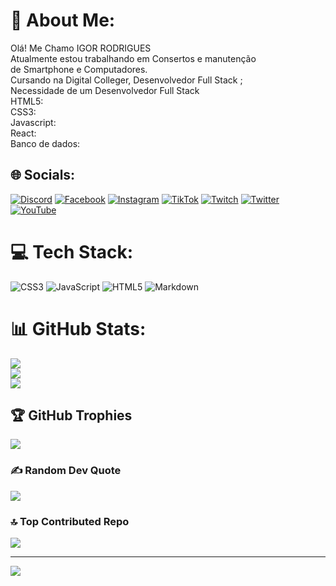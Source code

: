 # 💫 About Me:
Olá! Me Chamo IGOR RODRIGUES<br>Atualmente estou trabalhando em Consertos e manutenção <br>de Smartphone e Computadores.<br>Cursando na Digital Colleger, Desenvolvedor Full Stack ;<br>Necessidade de um Desenvolvedor Full Stack<br>HTML5:<br>CSS3:<br>Javascript:<br>React:<br>Banco de dados:


## 🌐 Socials:
[![Discord](https://img.shields.io/badge/Discord-%237289DA.svg?logo=discord&logoColor=white)](https://discord.gg/igortitani) [![Facebook](https://img.shields.io/badge/Facebook-%231877F2.svg?logo=Facebook&logoColor=white)](https://facebook.com/igortitani) [![Instagram](https://img.shields.io/badge/Instagram-%23E4405F.svg?logo=Instagram&logoColor=white)](https://instagram.com/igortitani) [![TikTok](https://img.shields.io/badge/TikTok-%23000000.svg?logo=TikTok&logoColor=white)](https://tiktok.com/@igortitani) [![Twitch](https://img.shields.io/badge/Twitch-%239146FF.svg?logo=Twitch&logoColor=white)](https://twitch.tv/igortitani) [![Twitter](https://img.shields.io/badge/Twitter-%231DA1F2.svg?logo=Twitter&logoColor=white)](https://twitter.com/igortitani) [![YouTube](https://img.shields.io/badge/YouTube-%23FF0000.svg?logo=YouTube&logoColor=white)](https://youtube.com/@igortitani) 

# 💻 Tech Stack:
![CSS3](https://img.shields.io/badge/css3-%231572B6.svg?style=for-the-badge&logo=css3&logoColor=white) ![JavaScript](https://img.shields.io/badge/javascript-%23323330.svg?style=for-the-badge&logo=javascript&logoColor=%23F7DF1E) ![HTML5](https://img.shields.io/badge/html5-%23E34F26.svg?style=for-the-badge&logo=html5&logoColor=white) ![Markdown](https://img.shields.io/badge/markdown-%23000000.svg?style=for-the-badge&logo=markdown&logoColor=white)
# 📊 GitHub Stats:
![](https://github-readme-stats.vercel.app/api?username=igortitani&theme=radical&hide_border=false&include_all_commits=true&count_private=false)<br/>
![](https://github-readme-streak-stats.herokuapp.com/?user=igortitani&theme=radical&hide_border=false)<br/>
![](https://github-readme-stats.vercel.app/api/top-langs/?username=igortitani&theme=radical&hide_border=false&include_all_commits=true&count_private=false&layout=compact)

## 🏆 GitHub Trophies
![](https://github-profile-trophy.vercel.app/?username=igortitani&theme=radical&no-frame=false&no-bg=true&margin-w=4)

### ✍️ Random Dev Quote
![](https://quotes-github-readme.vercel.app/api?type=vetical&theme=tokyonight)

### 🔝 Top Contributed Repo
![](https://github-contributor-stats.vercel.app/api?username=igortitani&limit=5&theme=onedark&combine_all_yearly_contributions=true)

---
[![](https://visitcount.itsvg.in/api?id=igortitani&icon=0&color=2)](https://visitcount.itsvg.in)

<!-- Proudly created with GPRM ( https://gprm.itsvg.in ) -->


